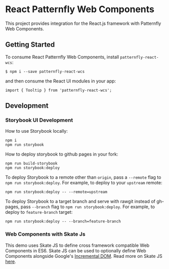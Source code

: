 # React Patternfly Web Components

This project provides integration for the React.js framework with Patternfly Web Components.

## Getting Started
To consume React Patternfly Web Components, install `patternfly-react-wcs`:
```
$ npm i --save patternfly-react-wcs
```
and then consume the React UI modules in your app:
```
import { Tooltip } from 'patternfly-react-wcs';
```

## Development

### Storybook UI Development

How to use Storybook locally:
```
npm i
npm run storybook
```

How to deploy storybook to github pages in your fork:
```
npm run build-storybook
npm run storybook:deploy
```

To deploy Storybook to a remote other than `origin`, pass a `--remote` flag to `npm run storybook:deploy`.
For example, to deploy to your `upstream` remote:
```
npm run storybook:deploy -- --remote=upstream
```
To deploy Storybook to a target branch and serve with rawgit instead of gh-pages, pass `--branch` flag
to `npm run storybook:deploy`.
For example, to deploy to `feature-branch` target:
```
npm run storybook:deploy -- --branch=feature-branch
```
### Web Components with Skate Js
This demo uses Skate JS to define cross framework compatible Web Components in ES6. Skate JS can be used to optionally define Web Components alongside Google's [Incremental DOM](https://github.com/google/incremental-dom). Read more on Skate JS [here](https://skatejs.gitbooks.io/skatejs/content/).
